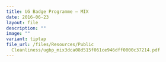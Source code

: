 ```yaml
---
title: UG Badge Programme – MIX
date: 2016-06-23
layout: file
description: ""
image: ""
variant: tiptap
file_url: /files/Resources/Public
  Cleanliness/ugbp_mix3dca08d515f061ce946dff0000c37214.pdf
---
```

